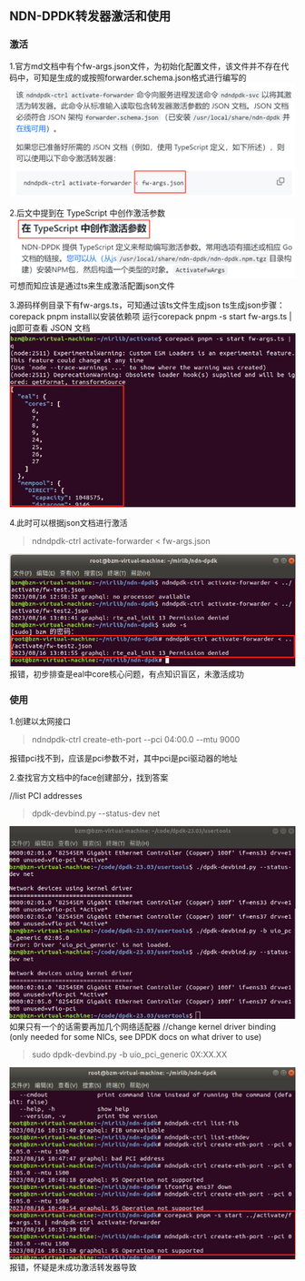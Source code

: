 ## NDN-DPDK转发器激活和使用

### 激活
1.官方md文档中有个fw-args.json文件，为初始化配置文件，该文件并不存在代码中，可知是生成的或按照forwarder.schema.json格式进行编写的
![Alt text](image-6.png)

2.后文中提到在 TypeScript 中创作激活参数
![Alt text](image-7.png)
可想而知应该是通过ts来生成激活配置json文件

3.源码样例目录下有fw-args.ts，可知通过该ts文件生成json
ts生成json步骤：
corepack pnpm install以安装依赖项
运行corepack pnpm -s start fw-args.ts | jq即可查看 JSON 文档
![Alt text](image-8.png)

4.此时可以根据json文档进行激活
> ndndpdk-ctrl activate-forwarder < fw-args.json

![Alt text](e2d6a666ed1387fb0e9a612dee523c3.png)
报错，初步排查是eal中core核心问题，有点知识盲区，未激活成功

### 使用
1.创建以太网接口
> ndndpdk-ctrl create-eth-port --pci 04:00.0 --mtu 9000

报错pci找不到，应该是pci参数不对，其中pci是pci驱动器的地址

2.查找官方文档中的face创建部分，找到答案

//list PCI addresses
> dpdk-devbind.py --status-dev net

![Alt text](839f84f552152851c3c7d27b9122303.png)
如果只有一个的话需要再加几个网络适配器
//change kernel driver binding (only needed for some NICs, see DPDK docs on what driver to use)
> sudo dpdk-devbind.py -b uio_pci_generic 0X:XX.XX

![Alt text](image-9.png)
报错，怀疑是未成功激活转发器导致